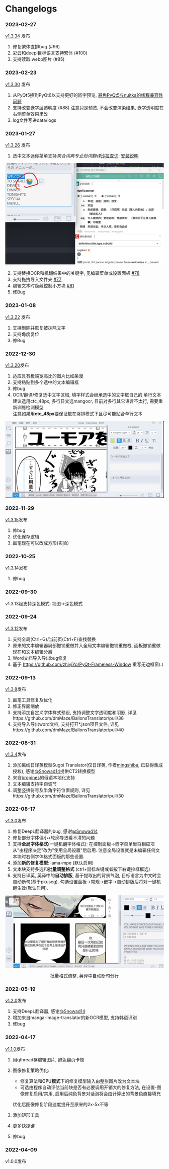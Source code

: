 # Changelogs

### 2023-02-27
[v1.3.34](https://github.com/dmMaze/BallonsTranslator/releases/tag/v1.3.34) 发布
1. 修复繁体直排bug (#96)
2. 彩云和deepl目标语言支持繁体 (#100)
3. 支持读取.webp图片 (#85)

### 2023-02-23
[v1.3.30](https://github.com/dmMaze/BallonsTranslator/releases/tag/v1.3.30) 发布
1. 从PyQt5换到PyQt6以支持更好的嵌字预览, [避免PyQt5与nuitka的线程兼容性问题](https://github.com/Nuitka/Nuitka/issues/251)
2. 支持改变嵌字层透明度 (#88) 注意只是预览, 不会改变渲染结果, 嵌字透明度在右侧菜单效果里改
3. log文件写进data/logs

### 2023-01-27
[v1.3.26](https://github.com/dmMaze/BallonsTranslator/releases/tag/v1.3.26) 发布
1. 选中文本迷你菜单支持*聚合词典专业划词翻译*[沙拉查词](https://saladict.crimx.com): [安装说明](doc/saladict_chs.md)
<img src = "doc/src/saladict_doc.jpg">

2. 支持替换OCR和机翻结果中的关键字, 见编辑菜单或设置面板 [#78](https://github.com/dmMaze/BallonsTranslator/issues/78)
3. 支持拖拽导入文件夹 [#77](https://github.com/dmMaze/BallonsTranslator/issues/77)
4. 编辑文本时隐藏控制小方块 [#81](https://github.com/dmMaze/BallonsTranslator/issues/81)
5. 修Bug

### 2023-01-08
[v1.3.22](https://github.com/dmMaze/BallonsTranslator/releases/tag/v1.3.22) 发布
1. 支持删除并恢复被抹除文字
2. 支持角度复位
3. 修Bug

### 2022-12-30
[v1.3.20](https://github.com/dmMaze/BallonsTranslator/releases/tag/v1.3.20)发布
1. 适应具有极端宽高比的图片比如条漫
2. 支持粘贴到多个选中的文本编辑框
3. 修bug
4. OCR/翻译/修复选中文字区域, 填字样式会继承选中的文字框自己的
   单行文本建议选用ctc_48px, 多行日文选mangocr, 目前对多行其它语言不太行, 需要重新训练检测模型  
   注意如果用**ctc_48px**要保证框在竖排模式下且尽可能贴合单行文本
<img src="doc/src/ocrselected.gif" div align=center>

### 2022-11-29
[v1.3.15](https://github.com/dmMaze/BallonsTranslator/releases/tag/v1.3.15)发布
1. 修bug
2. 优化保存逻辑
3. 画笔现在可以改成方形(实验)

### 2022-10-25
[v1.3.14](https://github.com/dmMaze/BallonsTranslator/releases/tag/v1.3.14)发布
1. 修bug

### 2022-09-30
v1.3.13起支持深色模式: 视图->深色模式

### 2022-09-24
[v1.3.12](https://github.com/dmMaze/BallonsTranslator/releases/tag/v1.3.12)发布

1. 支持全局(Ctrl+G)/当前页(Ctrl+F)查找替换
2. 原来的文本编辑器局部撤销重做并入全局文本编辑撤销重做栈, 画板撤销重做现在和文本编辑分离
3. Word文档导入导出bug修复
4. 基于 https://github.com/zhiyiYo/PyQt-Frameless-Window 重写无边框窗口

### 2022-09-13
[v1.3.8](https://github.com/dmMaze/BallonsTranslator/releases/tag/v1.3.8)发布

1. 画笔工具修复及优化
2. 修正界面缩放
3. 支持添加自定义字体样式预设, 支持调整文字透明度和阴影, 详见https://github.com/dmMaze/BallonsTranslator/pull/38
4. 支持导入导出word文档, 支持打开*.json项目文件, 详见https://github.com/dmMaze/BallonsTranslator/pull/40

### 2022-08-31
[v1.3.4](https://github.com/dmMaze/BallonsTranslator/releases/tag/v1.3.4)发布

1. 添加离线日译英模型Sugoi Translator(仅日译英, 作者[mingshiba](https://www.patreon.com/mingshiba), 已获得集成授权), 感谢[@Snowad14](https://github.com/Snowad14)提供CT2转换模型
2. 来自[bropines](https://github.com/bropines)的俄语本地化支持
3. 文本编辑支持字距调节
4. 调整竖排符号及半角字符位置规则, 详见https://github.com/dmMaze/BallonsTranslator/pull/30

### 2022-08-17
[v1.3.0](https://github.com/dmMaze/BallonsTranslator/releases/tag/v1.3.0)发布

1. 修复DeepL翻译器的bug, 感谢[@Snowad14](https://github.com/Snowad14)
2. 修复部分字体偏小+轮廓导致看不清的问题
3. 支持**全局字体格式**(一键机翻字体格式): 在控制面板->嵌字菜单里将相应项从"由程序决定"改为"使用全局设置"后启用. 注意全局设置就是未编辑任何文本块时右侧字体格式面板的那些设置.  
4. 添加**新的修复模型**: lama-mpe (默认启用)
5. 文本块支持多选和**批量调整格式** (ctrl+鼠标左键或者按下右键拉框框选)
6. 支持日译英, 英译中的**自动排版**, 基于提取出的背景气泡, 目标语言为中文时会自动断句(基于pkuseg). 勾选设置面板->常规->嵌字->自动排版后将对一键机翻生效(默认启用). 

<img src="doc/src/multisel_autolayout.gif" div align=center>
<p align=center>
批量格式调整, 英译中自动断句分行
</p>

### 2022-05-19
[v1.2.0](https://github.com/dmMaze/BallonsTranslator/releases/tag/v1.2.0)发布

1. 支持DeepL翻译器, 感谢[@Snowad14](https://github.com/Snowad14)
2. 增加来自manga-image-translator的新OCR模型, 支持韩语识别
3. 修bug


### 2022-04-17
[v1.1.0](https://github.com/dmMaze/BallonsTranslator/releases/tag/v1.1.0)发布

1. 用qthread存编辑图片, 避免翻页卡顿
2. 图像修复策略优化: 
   - 修复算法和**CPU模式**下的修复模型输入由整张图片改为文本块
   - 可选由程序自动评估当前块是否有必要调用开销大的修复方法, 在设置-图像修复启用/禁用, 启用后纯色背景对话泡将会由计算出的背景色直接填充  
  
    优化后图像修复阶段速度提升至原来的2x-5x不等

3. 添加矩形工具
4. 更多快捷键
5. 修bug

### 2022-04-09
v1.0.0发布